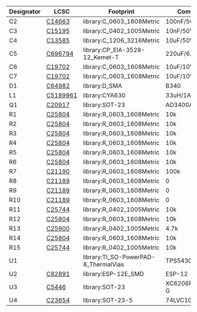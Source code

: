 |Designator|LCSC|Footprint|Comment|
|--|--|--|--|
|C2|[C14663](https://jlcpcb.com/partdetail/C14663)|library:C_0603_1608Metric|100nF/50V/X7R|
|C3|[C15195](https://jlcpcb.com/partdetail/C15195)|library:C_0402_1005Metric|10nF/50V/X7R|
|C4|[C13585](https://jlcpcb.com/partdetail/C13585)|library:C_1206_3216Metric|10uF/50V/X5R|
|C5|[C696794](https://jlcpcb.com/partdetail/C696794)|library:CP_EIA-3528-12_Kemet-T|220uF/6.3V/TANT|
|C6|[C19702](https://jlcpcb.com/partdetail/C19702)|library:C_0603_1608Metric|10uF/10V/X5R|
|C7|[C19702](https://jlcpcb.com/partdetail/C19702)|library:C_0603_1608Metric|10uF/10V/X5R|
|D1|[C64982](https://jlcpcb.com/partdetail/C64982)|library:D_SMA|B340|
|L1|[C5189961](https://jlcpcb.com/partdetail/C5189961)|library:CYA630|33uH/1A|
|Q1|[C20917](https://jlcpcb.com/partdetail/C20917)|library:SOT-23|AO3400A|
|R1|[C25804](https://jlcpcb.com/partdetail/C25804)|library:R_0603_1608Metric|10k|
|R2|[C25804](https://jlcpcb.com/partdetail/C25804)|library:R_0603_1608Metric|10k|
|R3|[C25804](https://jlcpcb.com/partdetail/C25804)|library:R_0603_1608Metric|10k|
|R4|[C25804](https://jlcpcb.com/partdetail/C25804)|library:R_0603_1608Metric|10k|
|R5|[C25804](https://jlcpcb.com/partdetail/C25804)|library:R_0603_1608Metric|10k|
|R6|[C25804](https://jlcpcb.com/partdetail/C25804)|library:R_0603_1608Metric|10k|
|R7|[C21190](https://jlcpcb.com/partdetail/C21190)|library:R_0603_1608Metric|100k|
|R8|[C21189](https://jlcpcb.com/partdetail/C21189)|library:R_0603_1608Metric|0|
|R9|[C21189](https://jlcpcb.com/partdetail/C21189)|library:R_0603_1608Metric|0|
|R10|[C21189](https://jlcpcb.com/partdetail/C21189)|library:R_0603_1608Metric|0|
|R11|[C25744](https://jlcpcb.com/partdetail/C25744)|library:R_0402_1005Metric|10k|
|R12|[C25804](https://jlcpcb.com/partdetail/C25804)|library:R_0603_1608Metric|10k|
|R13|[C25900](https://jlcpcb.com/partdetail/C25900)|library:R_0402_1005Metric|4.7k|
|R14|[C25804](https://jlcpcb.com/partdetail/C25804)|library:R_0603_1608Metric|10k|
|R15|[C25744](https://jlcpcb.com/partdetail/C25744)|library:R_0402_1005Metric|10k|
|U1|[](https://jlcpcb.com/partdetail/)|library:TI_SO-PowerPAD-8_ThermalVias|TPS5430DDA|
|U2|[C82891](https://jlcpcb.com/partdetail/C82891)|library:ESP-12E_SMD|ESP-12|
|U3|[C5446](https://jlcpcb.com/partdetail/C5446)|library:SOT-23|XC6206P332MR-G|
|U4|[C23654](https://jlcpcb.com/partdetail/C23654)|library:SOT-23-5|74LVC1G125|
